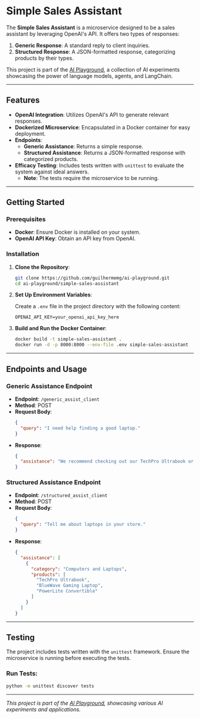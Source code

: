 
# Simple Sales Assistant

The **Simple Sales Assistant** is a microservice designed to be a sales assistant by leveraging OpenAI's API. It offers two types of responses:

1. **Generic Response**: A standard reply to client inquiries.
2. **Structured Response**: A JSON-formatted response, categorizing products by their types.

This project is part of the [AI Playground](https://github.com/guilhermemg/ai-playground/), a collection of AI experiments showcasing the power of language models, agents, and LangChain.

---

## Features

- **OpenAI Integration**: Utilizes OpenAI's API to generate relevant responses.
- **Dockerized Microservice**: Encapsulated in a Docker container for easy deployment.
- **Endpoints**:
  - **Generic Assistance**: Returns a simple response.
  - **Structured Assistance**: Returns a JSON-formatted response with categorized products.
- **Efficacy Testing**: Includes tests written with `unittest` to evaluate the system against ideal answers.
  - **Note**: The tests require the microservice to be running.

---

## Getting Started

### Prerequisites

- **Docker**: Ensure Docker is installed on your system.
- **OpenAI API Key**: Obtain an API key from OpenAI.

### Installation

1. **Clone the Repository**:

   ```bash
   git clone https://github.com/guilhermemg/ai-playground.git
   cd ai-playground/simple-sales-assistant
   ```

2. **Set Up Environment Variables**:

   Create a `.env` file in the project directory with the following content:

   ```env
   OPENAI_API_KEY=your_openai_api_key_here
   ```

3. **Build and Run the Docker Container**:

   ```bash
   docker build -t simple-sales-assistant .
   docker run -d -p 8000:8000 --env-file .env simple-sales-assistant
   ```

---

## Endpoints and Usage

### Generic Assistance Endpoint

- **Endpoint**: `/generic_assist_client`
- **Method**: POST
- **Request Body**:
  ```json
  {
    "query": "I need help finding a good laptop."
  }
  ```
- **Response**:
  ```json
  {
    "assistance": "We recommend checking out our TechPro Ultrabook or BlueWave Gaming Laptop."
  }
  ```

### Structured Assistance Endpoint

- **Endpoint**: `/structured_assist_client`
- **Method**: POST
- **Request Body**:
  ```json
  {
    "query": "Tell me about laptops in your store."
  }
  ```
- **Response**:
  ```json
  {
    "assistance": [
      {
        "category": "Computers and Laptops",
        "products": [
          "TechPro Ultrabook",
          "BlueWave Gaming Laptop",
          "PowerLite Convertible"
        ]
      }
    ]
  }
  ```

---

## Testing

The project includes tests written with the `unittest` framework. Ensure the microservice is running before executing the tests.

### Run Tests:
```bash
python -m unittest discover tests
```

---

*This project is part of the [AI Playground](https://github.com/guilhermemg/ai-playground/), showcasing various AI experiments and applications.*
